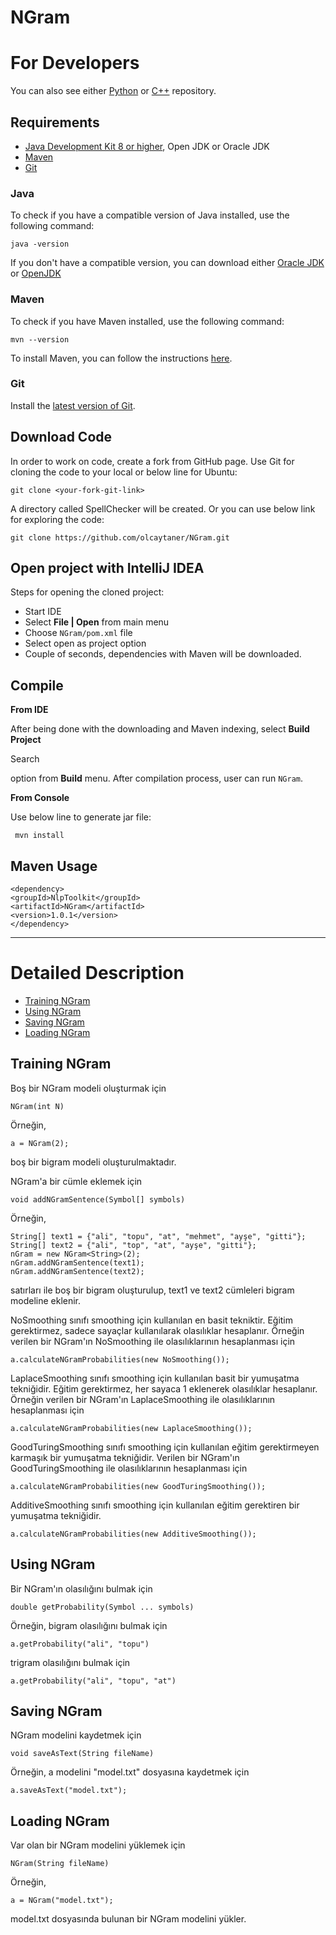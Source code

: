 # NGram
For Developers
============
You can also see either [Python](https://github.com/olcaytaner/NGram-Py) 
or [C++](https://github.com/olcaytaner/NGram-CPP) repository.

## Requirements

* [Java Development Kit 8 or higher](#java), Open JDK or Oracle JDK
* [Maven](#maven)
* [Git](#git)

### Java 

To check if you have a compatible version of Java installed, use the following command:

    java -version
    
If you don't have a compatible version, you can download either [Oracle JDK](https://www.oracle.com/technetwork/java/javase/downloads/jdk8-downloads-2133151.html) or [OpenJDK](https://openjdk.java.net/install/)    

### Maven
To check if you have Maven installed, use the following command:

    mvn --version
    
To install Maven, you can follow the instructions [here](https://maven.apache.org/install.html).     

### Git

Install the [latest version of Git](https://git-scm.com/book/en/v2/Getting-Started-Installing-Git).

## Download Code

In order to work on code, create a fork from GitHub page. 
Use Git for cloning the code to your local or below line for Ubuntu:

	git clone <your-fork-git-link>

A directory called SpellChecker will be created. Or you can use below link for exploring the code:

	git clone https://github.com/olcaytaner/NGram.git

## Open project with IntelliJ IDEA

Steps for opening the cloned project:

* Start IDE
* Select **File | Open** from main menu
* Choose `NGram/pom.xml` file
* Select open as project option
* Couple of seconds, dependencies with Maven will be downloaded. 

<!--- See the snapshot of the project at the beginning:

// put the link of ss

![Main IDE page](https://github.com/master/dev/site/images/zemberek-ide-main.png))

Search






--->
## Compile

**From IDE**

After being done with the downloading and Maven indexing, select **Build Project** 

Search





option from **Build** menu. After compilation process, user can run `NGram`.

**From Console**

Use below line to generate jar file:

     mvn install

## Maven Usage

	<dependency>
  	<groupId>NlpToolkit</groupId>
  	<artifactId>NGram</artifactId>
  	<version>1.0.1</version>
	</dependency>

------------------------------------------------

Detailed Description
============
+ [Training NGram](#training-ngram)
+ [Using NGram](#using-ngram)
+ [Saving NGram](#saving-ngram)
+ [Loading NGram](#loading-ngram)

## Training NGram
     
Boş bir NGram modeli oluşturmak için

	NGram(int N)

Örneğin,

	a = NGram(2);

boş bir bigram modeli oluşturulmaktadır.

NGram'a bir cümle eklemek için

	void addNGramSentence(Symbol[] symbols)

Örneğin,

	String[] text1 = {"ali", "topu", "at", "mehmet", "ayşe", "gitti"};
	String[] text2 = {"ali", "top", "at", "ayşe", "gitti"};
	nGram = new NGram<String>(2);
	nGram.addNGramSentence(text1);
	nGram.addNGramSentence(text2);

satırları ile boş bir bigram oluşturulup, text1 ve text2 cümleleri bigram modeline 
eklenir.

NoSmoothing sınıfı smoothing için kullanılan en basit tekniktir. Eğitim gerektirmez, sadece
sayaçlar kullanılarak olasılıklar hesaplanır. Örneğin verilen bir NGram'ın NoSmoothing ile 
olasılıklarının hesaplanması için

	a.calculateNGramProbabilities(new NoSmoothing());

LaplaceSmoothing sınıfı smoothing için kullanılan basit bir yumuşatma tekniğidir. Eğitim 
gerektirmez, her sayaca 1 eklenerek olasılıklar hesaplanır. Örneğin verilen bir NGram'ın 
LaplaceSmoothing ile olasılıklarının hesaplanması için

	a.calculateNGramProbabilities(new LaplaceSmoothing());

GoodTuringSmoothing sınıfı smoothing için kullanılan eğitim gerektirmeyen karmaşık bir 
yumuşatma tekniğidir. Verilen bir NGram'ın GoodTuringSmoothing ile olasılıklarının 
hesaplanması için

	a.calculateNGramProbabilities(new GoodTuringSmoothing());

AdditiveSmoothing sınıfı smoothing için kullanılan eğitim gerektiren bir yumuşatma 
tekniğidir.

	a.calculateNGramProbabilities(new AdditiveSmoothing());

## Using NGram

Bir NGram'ın olasılığını bulmak için

	double getProbability(Symbol ... symbols)

Örneğin, bigram olasılığını bulmak için

	a.getProbability("ali", "topu")

trigram olasılığını bulmak için

	a.getProbability("ali", "topu", "at")

## Saving NGram
    
NGram modelini kaydetmek için

	void saveAsText(String fileName)

Örneğin, a modelini "model.txt" dosyasına kaydetmek için

	a.saveAsText("model.txt");              

## Loading NGram            

Var olan bir NGram modelini yüklemek için

	NGram(String fileName)

Örneğin,

	a = NGram("model.txt");

model.txt dosyasında bulunan bir NGram modelini yükler.
